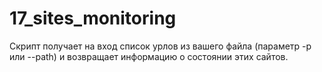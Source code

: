 # 17_sites_monitoring

Скрипт получает на вход список урлов из вашего файла (параметр -p или --path) и возвращает информацию о состоянии этих сайтов.